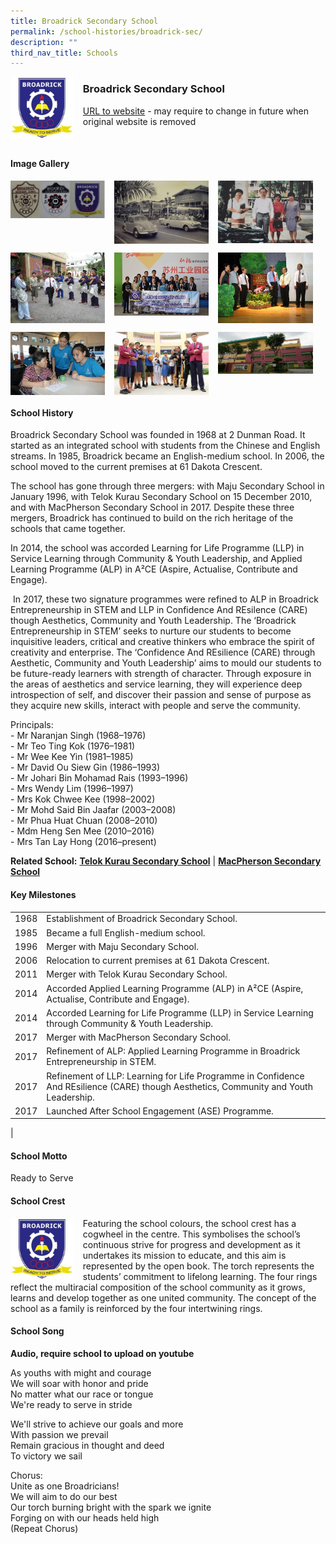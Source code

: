 ```yaml
---
title: Broadrick Secondary School
permalink: /school-histories/broadrick-sec/
description: ""
third_nav_title: Schools
---
```

<img src="/images/broadricksec1.jpg" style="width:20%;margin-right:15px;" align = "left">

### **Broadrick Secondary School**
[URL to website](http://www.broadricksec.moe.edu.sg/) - may require to change in future when original website is removed

<br clear="left">

#### **Image Gallery**

<p><a href="https://staging.d1yxymztqoj7qn.amplifyapp.com/images/broadricksec2.jpg">  
<img src="/images/broadricksec2.jpg" style="width:30%;margin-right:15px;" align = "left">
</a></p>

<p><a href="https://staging.d1yxymztqoj7qn.amplifyapp.com/images/broadricksec3.jpg">  
<img src="/images/broadricksec3.jpg" style="width:30%;margin-right:15px;" align = "left">
</a></p>

<p><a href="https://staging.d1yxymztqoj7qn.amplifyapp.com/images/broadricksec4.jpg">  
<img src="/images/broadricksec4.jpg" style="width:30%;margin-right:15px;" align = "left">
</a></p>

<br clear="left">

<p><a href="https://staging.d1yxymztqoj7qn.amplifyapp.com/images/broadricksec5.jpg">  
<img src="/images/broadricksec5.jpg" style="width:30%;margin-right:15px;" align = "left">
</a></p>

<p><a href="https://staging.d1yxymztqoj7qn.amplifyapp.com/images/broadricksec6.jpg">  
<img src="/images/broadricksec6.jpg" style="width:30%;margin-right:15px;" align = "left">
</a></p>

<p><a href="https://staging.d1yxymztqoj7qn.amplifyapp.com/images/broadricksec7.jpg">  
<img src="/images/broadricksec7.jpg" style="width:30%;margin-right:15px;" align = "left">
</a></p>

<br clear="left">

<p><a href="https://staging.d1yxymztqoj7qn.amplifyapp.com/images/broadricksec8.jpg">  
<img src="/images/broadricksec8.jpg" style="width:30%;margin-right:15px;" align = "left">
</a></p>

<p><a href="https://staging.d1yxymztqoj7qn.amplifyapp.com/images/broadricksec9.jpg">  
<img src="/images/broadricksec9.jpg" style="width:30%;margin-right:15px;" align = "left">
</a></p>

<p><a href="https://staging.d1yxymztqoj7qn.amplifyapp.com/images/broadricksec10.jpg">  
<img src="/images/broadricksec10.jpg" style="width:30%;margin-right:15px;" align = "left">
</a></p>

<br clear="left">

#### **School History**
Broadrick Secondary School was founded in 1968 at 2 Dunman Road. It started as an integrated school with students from the Chinese and English streams. In 1985, Broadrick became an English-medium school. In 2006, the school moved to the current premises at 61 Dakota Crescent.

The school has gone through three mergers: with Maju Secondary School in January 1996, with Telok Kurau Secondary School on 15 December 2010, and with MacPherson Secondary School in 2017. Despite these three mergers, Broadrick has continued to build on the rich heritage of the schools that came together.

In 2014, the school was accorded Learning for Life Programme (LLP) in Service Learning through Community & Youth Leadership, and Applied Learning Programme (ALP) in A²CE (Aspire, Actualise, Contribute and Engage).

 In 2017, these two signature programmes were refined to ALP in Broadrick Entrepreneurship in STEM and LLP in Confidence And REsilence (CARE) though Aesthetics, Community and Youth Leadership. The ‘Broadrick Entrepreneurship in STEM’ seeks to nurture our students to become inquisitive leaders, critical and creative thinkers who embrace the spirit of creativity and enterprise. The ‘Confidence And REsilience (CARE) through Aesthetic, Community and Youth Leadership’ aims to mould our students to be future-ready learners with strength of character. Through exposure in the areas of aesthetics and service learning, they will experience deep introspection of self, and discover their passion and sense of purpose as they acquire new skills, interact with people and serve the community.

Principals:<br>
\- Mr Naranjan Singh (1968–1976)<br>
\- Mr Teo Ting Kok (1976–1981)<br>
\- Mr Wee Kee Yin (1981–1985)<br>
\- Mr David Ou Siew Gin (1986–1993)<br>
\- Mr Johari Bin Mohamad Rais (1993–1996)<br>
\- Mrs Wendy Lim (1996–1997)<br>
\- Mrs Kok Chwee Kee (1998–2002)<br>
\- Mr Mohd Said Bin Jaafar (2003–2008)<br>
\- Mr Phua Huat Chuan (2008–2010)<br>
\- Mdm Heng Sen Mee (2010–2016)<br>
\- Mrs Tan Lay Hong (2016–present)

**Related School:** **[Telok Kurau Secondary School](https://staging.d1yxymztqoj7qn.amplifyapp.com/school-histories/telok-kurau-sec/)** \| **[MacPherson Secondary School](https://staging.d1yxymztqoj7qn.amplifyapp.com/school-histories/macpherson-sec/)**

#### **Key Milestones**

|  |  |
|:---:|---|
| 1968 | Establishment of Broadrick Secondary School. |
| 1985 | Became a full English-medium school. |
| 1996 | Merger with Maju Secondary School. |
| 2006 | Relocation to current premises at 61 Dakota Crescent. |
| 2011 | Merger with Telok Kurau Secondary School. |
| 2014 | Accorded Applied Learning Programme (ALP) in A²CE (Aspire, Actualise, Contribute and Engage). |
| 2014 | Accorded Learning for Life Programme (LLP) in Service Learning through Community & Youth Leadership. |
| 2017 | Merger with MacPherson Secondary School. |
| 2017 | Refinement of ALP: Applied Learning Programme in Broadrick Entrepreneurship in STEM. |
| 2017 | Refinement of LLP: Learning for Life Programme in Confidence And REsilience (CARE) though Aesthetics, Community and Youth Leadership. |
| 2017 | Launched After School Engagement (ASE) Programme. |
|

#### **School Motto**
Ready to Serve

#### **School Crest**
<img src="/images/broadricksec1.jpg" style="width:20%;margin-right:15px;" align = "left">

Featuring the school colours, the school crest has a cogwheel in the centre. This symbolises the school’s continuous strive for progress and development as it undertakes its mission to educate, and this aim is represented by the open book. The torch represents the students’ commitment to lifelong learning. The four rings reflect the multiracial composition of the school community as it grows, learns and develop together as one united community. The concept of the school as a family is reinforced by the four intertwining rings.

#### **School Song**
**Audio, require school to upload on youtube**

As youths with might and courage<br>
We will soar with honor and pride<br>
No matter what our race or tongue<br>
We're ready to serve in stride

We'll strive to achieve our goals and more<br>
With passion we prevail<br>
Remain gracious in thought and deed<br>
To victory we sail

Chorus:<br>
Unite as one Broadricians!<br>
We will aim to do our best<br>
Our torch burning bright with the spark we ignite<br>
Forging on with our heads held high
   
(Repeat Chorus)